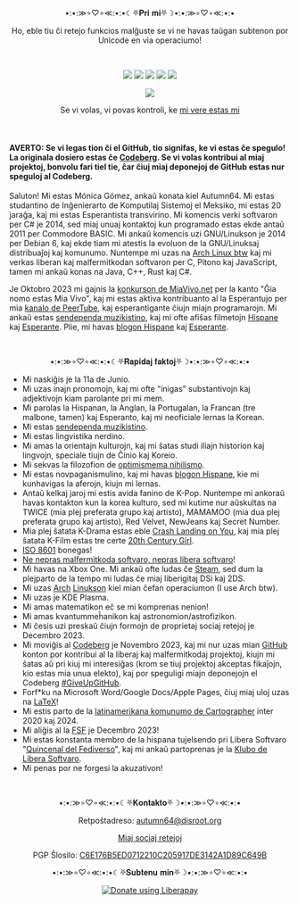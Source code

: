 <p align="center">•:•:≫∘♡∘≪:•:•☾⛧𝐏𝐫𝐢 𝐦𝐢⛧☽•:•:≫∘♡∘≪:•:•</p>

<p align="center">Ho, eble tiu ĉi retejo funkcios malĝuste se vi ne havas taŭgan subtenon por Unicode en via operaciumo!</p>

<br>

<p align="center">
<img src="https://img.shields.io/badge/ŝi-pink?label=pronomoj&style=for-the-badge">
<img src="https://img.shields.io/badge/17-limegreen?label=deponejoj&style=for-the-badge">
<img src="https://img.shields.io/liberapay/patrons/autumn64.svg?logo=liberapay&style=for-the-badge">
<img src="https://img.shields.io/badge/2014-tan?label=programistino%20ekde&style=for-the-badge">
<img src="https://img.shields.io/badge/Arch-blue?label=distro&style=for-the-badge">
</p>

<p align="center">
<img src="https://www.autumn64.xyz/res/fsf_member.png">
</p>

<p align="center">
Se vi volas, vi povas kontroli, ke <a href="https://www.autumn64.xyz/src/en/key.html">mi vere estas mi</a>
</p>

<br>

#### AVERTO: Se vi legas tion ĉi el GitHub, tio signifas, ke vi estas ĉe spegulo! La originala dosiero estas ĉe [Codeberg](https://codeberg.org/Autumn64/AboutMe/src/branch/main/README.md). Se vi volas kontribui al miaj projektoj, bonvolu fari tiel tie, ĉar ĉiuj miaj deponejoj de GitHub estas nur speguloj al Codeberg.

Saluton! Mi estas Mónica Gómez, ankaŭ konata kiel Autumn64. Mi estas studantino de Inĝenierarto de Komputilaj Sistemoj el Meksiko, mi estas 20 jaraĝa, kaj mi estas Esperantista transvirino. Mi komencis verki softvaron per C# je 2014, sed miaj unuaj kontaktoj kun programado estas ekde antaŭ 2011 per Commodore BASIC. Mi ankaŭ komencis uzi GNU/Linukson je 2014 per Debian 6, kaj ekde tiam mi atestis la evoluon de la GNU/Linuksaj distribuaĵoj kaj komunumo. Nuntempe mi uzas na [Arch Linux btw](https://archlinux.org/) kaj mi verkas liberan kaj malfermitkodan softvaron per C, Pitono kaj JavaScript, tamen mi ankaŭ konas na Java, C++, Rust kaj C#.

Je Oktobro 2023 mi gajnis la [konkurson de MiaVivo.net](https://www.miavivo.net/?status/1-1-1698395536) per la kanto "Ĝia nomo estas Mia Vivo", kaj mi estas aktiva kontribuanto al la Esperantujo per mia [kanalo de PeerTube](https://tube.tchncs.de/a/autumn64/video-channels), kaj esperantigante ĉiujn miajn programarojn. Mi ankaŭ estas [sendependa muzikistino](https://www.autumn64.xyz/src/en/music.html), kaj mi ofte afiŝas filmetojn [Hispane](https://video.hardlimit.com/c/autumn64/videos) kaj [Esperante](https://tube.tchncs.de/c/autumn64.eo/videos). Plie, mi havas [blogon Hispane](https://blog.autumn64.xyz/) kaj [Esperante](https://blogo.autumn64.xyz/).

<br>

<p align="center">•:•:≫∘♡∘≪:•:•☾⛧𝐑𝐚𝐩𝐢𝐝𝐚𝐣 𝐟𝐚𝐤𝐭𝐨𝐣⛧☽•:•:≫∘♡∘≪:•:•</p>

- Mi naskiĝis je la 11a de Junio.
- Mi uzas inajn pronomojn, kaj mi ofte "inigas" substantivojn kaj adjektivojn kiam parolante pri mi mem.
- Mi parolas la Hispanan, la Anglan, la Portugalan, la Francan (tre malbone, tamen) kaj Esperanto, kaj mi neoficiale lernas la Korean.
- Mi estas [sendependa muzikistino](https://www.autumn64.xyz/music.html).
- Mi estas lingvistika nerdino.
- Mi amas la orientajn kulturojn, kaj mi ŝatas studi iliajn historion kaj lingvojn, speciale tiujn de Ĉinio kaj Koreio.
- Mi sekvas la filozofion de [optimismema nihilismo](https://invidious.lunar.icu/watch?v=MBRqu0YOH14).
- Mi estas novpaganismulino, kaj mi havas [blogon Hispane](https://elcovengenz.net/), kie mi kunhavigas la aferojn, kiujn mi lernas.
- Antaŭ kelkaj jaroj mi estis avida fanino de K-Pop. Nuntempe mi ankoraŭ havas kontakton kun la korea kulturo, sed mi kutime nur aŭskultas na TWICE (mia plej preferata grupo kaj artisto), MAMAMOO (mia dua plej preferata grupo kaj artisto), Red Velvet, NewJeans kaj Secret Number.
- Mia plej ŝatata K-Drama estas eble [Crash Landing on You](https://en.wikipedia.org/wiki/Crash_Landing_on_You), kaj mia plej ŝatata K-Film estas tre certe [20th Century Girl](https://en.wikipedia.org/wiki/20th_Century_Girl).
- [ISO 8601](https://en.wikipedia.org/wiki/ISO_8601) bonegas!
- [Ne nepras malfermitkoda softvaro, nepras libera softvaro](https://ploum.net/2023-06-19-more-rms.html)!
- Mi havas na Xbox One. Mi ankaŭ ofte ludas ĉe [Steam](https://steamcommunity.com/profiles/76561199486117495/), sed dum la plejparto de la tempo mi ludas ĉe miaj liberigitaj DSi kaj 2DS.
- Mi uzas [Arch](https://archlinux.org/) [Linukson](https://pawb.social/post/5079071) kiel mian ĉefan operaciumon (I use Arch btw).
- Mi uzas je KDE Plasma.
- Mi amas matematikon eĉ se mi komprenas nenion!
- Mi amas kvantummeĥanikon kaj astronomion/astrofizikon.
- Mi ĉesis uzi preskaŭ ĉiujn formojn de proprietaj sociaj retejoj je Decembro 2023.
- Mi moviĝis al [Codeberg](https://codeberg.org/Autumn64) je Novembro 2023, kaj mi nur uzas mian [GitHub](https://github.com/Autumn64) konton por kontribui al la liberaj kaj malfermitkodaj projektoj, kiujn mi ŝatas aŭ pri kiuj mi interesiĝas (krom se tiuj projektoj akceptas fikaĵojn, kio estas mia unua elekto), kaj por speguligi miajn deponejojn el Codeberg [#GiveUpGitHub](https://sfconservancy.org/GiveUpGitHub/).
- Forf*ku na Microsoft Word/Google Docs/Apple Pages, ĉiuj miaj uloj uzas na [LaTeX](https://www.latex-project.org/)!
- Mi estis parto de la [latinamerikana komunumo de Cartographer](https://www.halo2.online/forums/) inter 2020 kaj 2024.
- Mi aliĝis al la [FSF](https://www.fsf.org/) je Decembro 2023!
- Mi estas konstanta membro de la hispana tujelsendo pri Libera Softvaro "[Quincenal del Fediverso](https://fediverse.tv/c/clubdesoftwarelibre/)", kaj mi ankaŭ partoprenas je la [Klubo de Libera Softvaro](https://softlibre.com.ar/).
- Mi penas por ne forgesi la akuzativon!

<br>

<p align="center">•:•:≫∘♡∘≪:•:•☾⛧𝐊𝐨𝐧𝐭𝐚𝐤𝐭𝐨⛧☽•:•:≫∘♡∘≪:•:•</p>

<p align="center">Retpoŝtadreso: <a href="mailto:autumn64@disroot.org">autumn64@disroot.org</a></p>

<p align="center"><a href="https://www.autumn64.xyz/src/en/social.html">Miaj sociaj retejoj</a></p>
<p align="center">PGP Ŝlosilo: <a href="https://www.autumn64.xyz/src/en/key.html">C6E176B5ED0712210C205917DE3142A1D89C649B</a></p>

<p align="center">•:•:≫∘♡∘≪:•:•☾⛧𝐒𝐮𝐛𝐭𝐞𝐧𝐮 𝐦𝐢𝐧⛧☽•:•:≫∘♡∘≪:•:•</p>

<p align="center"><a href="https://liberapay.com/autumn64/"><img alt="Donate using Liberapay" src="https://liberapay.com/assets/widgets/donate.svg"></a></p>
